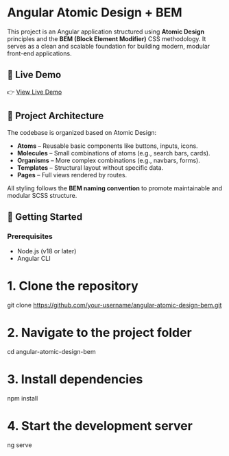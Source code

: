 # Angular Atomic Design + BEM

This project is an Angular application structured using **Atomic Design** principles and the **BEM (Block Element Modifier)** CSS methodology. It serves as a clean and scalable foundation for building modern, modular front-end applications.

## 🔗 Live Demo

👉 [View Live Demo](https://padie78.github.io/angular-atomic-design-bem/)  

## 📐 Project Architecture

The codebase is organized based on Atomic Design:

- **Atoms** – Reusable basic components like buttons, inputs, icons.
- **Molecules** – Small combinations of atoms (e.g., search bars, cards).
- **Organisms** – More complex combinations (e.g., navbars, forms).
- **Templates** – Structural layout without specific data.
- **Pages** – Full views rendered by routes.

All styling follows the **BEM naming convention** to promote maintainable and modular SCSS structure.

## 🚀 Getting Started

### Prerequisites

- Node.js (v18 or later)
- Angular CLI

# 1. Clone the repository
git clone https://github.com/your-username/angular-atomic-design-bem.git

# 2. Navigate to the project folder
cd angular-atomic-design-bem

# 3. Install dependencies
npm install

# 4. Start the development server
ng serve
